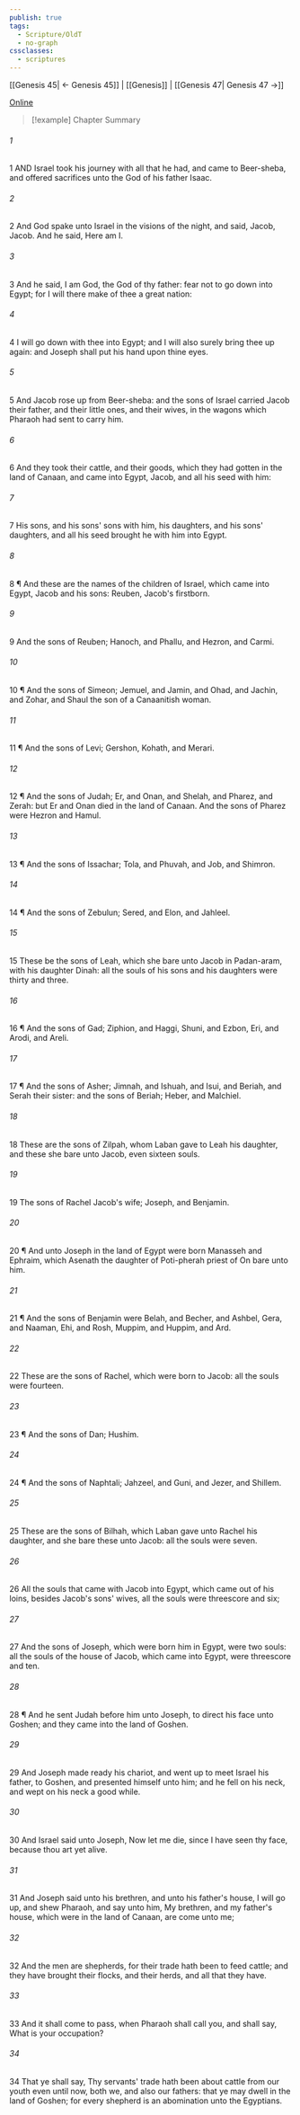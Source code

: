 ```yaml
---
publish: true
tags:
  - Scripture/OldT
  - no-graph
cssclasses:
  - scriptures
---
```

[[Genesis 45| ← Genesis 45]] | [[Genesis]] | [[Genesis 47| Genesis 47 →]]

[Online](https://churchofjesuschrist.org/study/scriptures/ot/gen/46?lang=eng)

>[!example] Chapter Summary
>
###### 1
1 AND Israel took his journey with all that he had, and came to Beer-sheba, and offered sacrifices unto the God of his father Isaac.
###### 2
2 And God spake unto Israel in the visions of the night, and said, Jacob, Jacob.  And he said, Here am I.
###### 3
3 And he said, I am God, the God of thy father: fear not to go down into Egypt; for I will there make of thee a great nation:
###### 4
4 I will go down with thee into Egypt; and I will also surely bring thee up again: and Joseph shall put his hand upon thine eyes.
###### 5
5 And Jacob rose up from Beer-sheba: and the sons of Israel carried Jacob their father, and their little ones, and their wives, in the wagons which Pharaoh had sent to carry him.
###### 6
6 And they took their cattle, and their goods, which they had gotten in the land of Canaan, and came into Egypt, Jacob, and all his seed with him:
###### 7
7 His sons, and his sons' sons with him, his daughters, and his sons' daughters, and all his seed brought he with him into Egypt.
###### 8
8 ¶ And these are the names of the children of Israel, which came into Egypt, Jacob and his sons: Reuben, Jacob's firstborn.
###### 9
9 And the sons of Reuben; Hanoch, and Phallu, and Hezron, and Carmi.
###### 10
10 ¶ And the sons of Simeon; Jemuel, and Jamin, and Ohad, and Jachin, and Zohar, and Shaul the son of a Canaanitish woman.
###### 11
11 ¶ And the sons of Levi; Gershon, Kohath, and Merari.
###### 12
12 ¶ And the sons of Judah; Er, and Onan, and Shelah, and Pharez, and Zerah: but Er and Onan died in the land of Canaan.  And the sons of Pharez were Hezron and Hamul.
###### 13
13 ¶ And the sons of Issachar; Tola, and Phuvah, and Job, and Shimron.
###### 14
14 ¶ And the sons of Zebulun; Sered, and Elon, and Jahleel.
###### 15
15 These be the sons of Leah, which she bare unto Jacob in Padan-aram, with his daughter Dinah: all the souls of his sons and his daughters were thirty and three.
###### 16
16 ¶ And the sons of Gad; Ziphion, and Haggi, Shuni, and Ezbon, Eri, and Arodi, and Areli.
###### 17
17 ¶ And the sons of Asher; Jimnah, and Ishuah, and Isui, and Beriah, and Serah their sister: and the sons of Beriah; Heber, and Malchiel.
###### 18
18 These are the sons of Zilpah, whom Laban gave to Leah his daughter, and these she bare unto Jacob, even sixteen souls.
###### 19
19 The sons of Rachel Jacob's wife; Joseph, and Benjamin.
###### 20
20 ¶ And unto Joseph in the land of Egypt were born Manasseh and Ephraim, which Asenath the daughter of Poti-pherah priest of On bare unto him.
###### 21
21 ¶ And the sons of Benjamin were Belah, and Becher, and Ashbel, Gera, and Naaman, Ehi, and Rosh, Muppim, and Huppim, and Ard.
###### 22
22 These are the sons of Rachel, which were born to Jacob: all the souls were fourteen.
###### 23
23 ¶ And the sons of Dan; Hushim.
###### 24
24 ¶ And the sons of Naphtali; Jahzeel, and Guni, and Jezer, and Shillem.
###### 25
25 These are the sons of Bilhah, which Laban gave unto Rachel his daughter, and she bare these unto Jacob: all the souls were seven.
###### 26
26 All the souls that came with Jacob into Egypt, which came out of his loins, besides Jacob's sons' wives, all the souls were threescore and six;
###### 27
27 And the sons of Joseph, which were born him in Egypt, were two souls: all the souls of the house of Jacob, which came into Egypt, were threescore and ten.
###### 28
28 ¶ And he sent Judah before him unto Joseph, to direct his face unto Goshen; and they came into the land of Goshen.
###### 29
29 And Joseph made ready his chariot, and went up to meet Israel his father, to Goshen, and presented himself unto him; and he fell on his neck, and wept on his neck a good while.
###### 30
30 And Israel said unto Joseph, Now let me die, since I have seen thy face, because thou art yet alive.
###### 31
31 And Joseph said unto his brethren, and unto his father's house, I will go up, and shew Pharaoh, and say unto him, My brethren, and my father's house, which were in the land of Canaan, are come unto me;
###### 32
32 And the men are shepherds, for their trade hath been to feed cattle; and they have brought their flocks, and their herds, and all that they have.
###### 33
33 And it shall come to pass, when Pharaoh shall call you, and shall say, What is your occupation?
###### 34
34 That ye shall say, Thy servants' trade hath been about cattle from our youth even until now, both we, and also our fathers: that ye may dwell in the land of Goshen; for every shepherd is an abomination unto the Egyptians.



